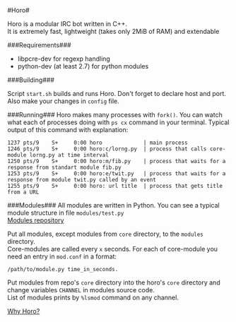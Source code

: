#Horo#

Horo is a modular IRC bot written in C++.  
It is extremely fast, lightweight (takes only 2MiB of RAM) and extendable

###Requirements###

* libpcre-dev for regexp handling
* python-dev (at least 2.7) for python modules

###Building###

Script <code>start.sh</code> builds and runs Horo. Don't forget to declare host and port. 
Also make your changes in <code>config</code> file.

###Running###
Horo makes many processes with <code>fork()</code>. You can watch what each of processes doing with <code>ps cx</code> command in your terminal. 
Typical output of this command with explanation:

    1237 pts/9    S+     0:00 horo             | main process
    1246 pts/9    S+     0:00 horo:c/lorng.py  | process that calls core-module lorng.py at time interval
    1250 pts/9    S+     0:00 horo:m/fib.py    | process that waits for a response from standart module fib.py
    1253 pts/9    S+     0:00 horo:e/twit.py   | process that waits for a response from module twit.py called by an event
    1255 pts/9    S+     0:00 horo: url title  | process that gets title from a URL


###Modules###
All modules are written in Python. You can see a typical module structure in file <code>modules/test.py</code>  
[Modules repository](https://github.com/aluminiumgeek/horo-modules)

Put all modules, except modules from <code>core</code> directory, to the <code>modules</code> directory.  
Core-modules are called every <code>x</code> seconds. For each of core-module you need an entry in <code>mod.conf</code> in a format:

    /path/to/module.py time_in_seconds.

Put modules from repo's <code>core</code> directory into the horo's <code>core</code> directory and change variables <code>CHANNEL</code> in modules source code.  
List of modules prints by <code>%lsmod</code> command on any channel.


[Why Horo?](http://animevice.com/holo/18-16320)


